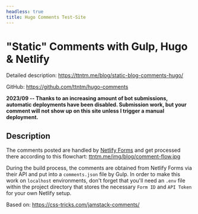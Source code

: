```yaml
---
headless: true
title: Hugo Comments Test-Site
---
```


# "Static" Comments with Gulp, Hugo & Netlify

Detailed description: https://ttntm.me/blog/static-blog-comments-hugo/

GitHub: https://github.com/ttntm/hugo-comments

**2023/09 -- Thanks to an increasing amount of bot submissions, automatic deployments have been disabled. Submission work, but your comment will not show up on this site unless I trigger a manual deployment.**

## Description

The comments posted are handled by [Netlify Forms](https://www.netlify.com/docs/form-handling/) and get processed there according to this flowchart: [ttntm.me/img/blog/comment-flow.jpg](https://ttntm.me/img/blog/comment-flow.jpg)

During the build process, the comments are obtained from Netlify Forms via their API and put into a `comments.json` file by Gulp. In order to make this work on `localhost` environments, don't forget that you'll need an `.env` file within the project directory that stores the necessary `Form ID` and `API Token` for your own Netlify setup.

Based on: https://css-tricks.com/jamstack-comments/
